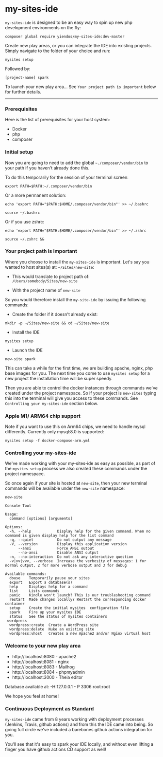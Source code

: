 # my-sites-ide

`my-sites-ide` is designed to be an easy way to spin up new php development environments on the fly: 

`composer global require yiendos/my-sites-ide:dev-master`

Create new play areas, or you can integrate the IDE into existing projects. Simply navigate to the folder of your choice and run: 

`mysites setup`

Followed by: 

`[project-name] spark` 

To launch your new play area... See `Your project path is important` below for further details.

---

### Prerequisites

Here is the list of prerequisites for your host system:

* Docker
* php 
* composer

### Initial setup 

Now you are going to need to add the global `~./composer/vendor/bin` to your path if you haven't already done this. 

To do this temporarily for the session of your terminal screen: 

```
export PATH=$PATH:~/.composer/vendor/bin
````

Or a more permanent solution: 

```
echo 'export PATH="$PATH:$HOME/.composer/vendor/bin"' >> ~/.bashrc

source ~/.bashrc
```

Or if you use zshrc: 

```
echo 'export PATH="$PATH:$HOME/.composer/vendor/bin"' >> ~/.zshrc

source ~/.zshrc && 
```
### Your project path is important

Where you choose to install the `my-sites-ide` is important. Let's say you wanted to host sites(s) at: `~/Sites/new-site`: 

* This would translate to project path of:  
`/Users/somebody/Sites/new-site` 

* With the project name of 
`new-site`

So you would therefore install the `my-site-ide` by issuing the following commands: 

* Create the folder if it doesn't already exist: 
```
mkdir -p ~/Sites/new-site && cd ~/Sites/new-site
```

* Install the IDE 
```
mysites setup
```

* Launch the IDE 
```
new-site spark
```

This can take a while for the first time, we are building apache, nginx, php base images for you. The next time you come to use `mysites setup` for a new project the installation time will be super speedy. 

Then you are able to control the docker instances through commands we've created under the project namespace. So if your project is `new-sites` typing this into the terminal will give you access to these commands. See `Controlling your my-sites-ide` section below.


### Apple M1/ ARM64 chip support 

Note if you want to use this on Arm64 chips, we need to handle mysql differently. Currently only mysql:8.0 is supported: 

`mysites setup -f docker-compose-arm.yml`

### Controlling your my-sites-ide 

We've made working with your my-sites-ide as easy as possible, as part of the `mysites setup` process we also created these commands under the project namespace. 

So once again if your site is hosted at `new-site`, then your new terminal commands will be available under the `new-site` namespace: 

```
new-site 

Console Tool

Usage:
  command [options] [arguments]

Options:
  -h, --help            Display help for the given command. When no command is given display help for the list command
  -q, --quiet           Do not output any message
  -V, --version         Display this application version
      --ansi            Force ANSI output
      --no-ansi         Disable ANSI output
  -n, --no-interaction  Do not ask any interactive question
  -v|vv|vvv, --verbose  Increase the verbosity of messages: 1 for normal output, 2 for more verbose output and 3 for debug

Available commands:
  douse    Temporarily pause your sites
  export   Export a database(s)
  help     Displays help for a command
  list     Lists commands
  panic    Kindle won't launch? This is our troubleshooting command
  restart  Made changes locally? Restart the corresponding docker container
  setup    Create the initial mysites  configuration file
  spark    Fire up your mysites IDE
  status   See the status of mysites containers
 wordpress
  wordpress:create  Create a WordPress site
  wordpress:delete  Nuke an existing site
  wordpress:vhost   Creates a new Apache2 and/or Nginx virtual host
``` 

### Welcome to your new play area 

* http://localhost:8080 - apache2
* http://localhost:8081 - nginx
* http://localhost:8083 - Mailhog
* http://localhost:8084 - phpmyadmin
* http://localhost:3000 - Theia editor

Database available at: -H 127.0.0.1 - P 3306 root:root

We hope you feel at home! 


### Continuous Deployment as Standard 

`my-sites-ide` came from 8 years working with deployment processes (Jenkins, Travis, github actions) and from this the IDE came into being. So going full circle we've included a barebones github actions integration for you. 

You'll see that it's easy to spark your IDE locally, and without even lifting a finger you have github actions CD support as well! 
